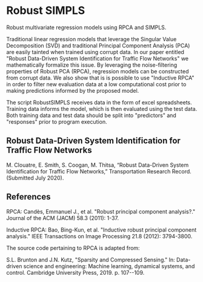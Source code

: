# Robust SIMPLS
Robust multivariate regression models using RPCA and SIMPLS.

Traditional linear regression models that leverage the Singular Value Decomposition (SVD) and traditional Principal Component Analysis (PCA) are easily tainted when trained using corrupt data. In our paper entitled "Robust Data-Driven System Identification for Traffic Flow Networks" we mathematically formalize this issue. By leveraging the noise-filtering properties of Robust PCA (RPCA), regression models can be constructed from corrupt data. We also show that is is possible to use "Inductive RPCA" in order to filter new evaluation data at a low computational cost prior to making predictions informed by the proposed model.

The script RobustSIMPLS receives data in the form of excel spreadsheets. Training data informs the model, which is then evaluated using the test data. Both training data and test data should be split into "predictors" and "responses" prior to program execution.

## Robust Data-Driven System Identification for Traffic Flow Networks
M. Clouatre, E. Smith, S. Coogan, M. Thitsa, “Robust Data-Driven System Identification for Traffic Flow Networks,” Transportation Research Record. (Submitted July 2020).


## References
RPCA:
Candès, Emmanuel J., et al. "Robust principal component analysis?." Journal of the ACM (JACM) 58.3 (2011): 1-37.

Inductive RPCA:
Bao, Bing-Kun, et al. "Inductive robust principal component analysis." IEEE Transactions on Image Processing 21.8 (2012): 3794-3800.

The source code pertaining to RPCA is adapted from:

S.L. Brunton and J.N. Kutz, "Sparsity and Compressed Sensing." In: Data-driven  science  and  engineering: Machine  learning,  dynamical  systems,  and  control. Cambridge University Press, 2019. p. 107--109.
